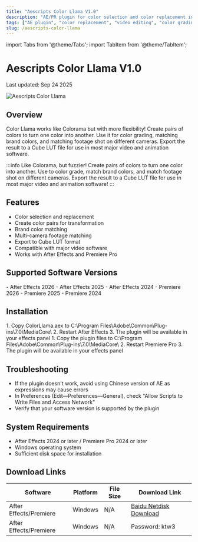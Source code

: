 ```yaml
---
title: "Aescripts Color Llama V1.0"
description: "AE/PR plugin for color selection and color replacement in videos. Create color pairs to transform one color into another, similar to Colorama but with more flexibility."
tags: ["AE plugin", "color replacement", "video editing", "color grading", "Pr plugin", "color swapping", "video color correction"]
slug: /aescripts-color-llama
---
```


import Tabs from '@theme/Tabs';
import TabItem from '@theme/TabItem';

# Aescripts Color Llama V1.0

<time className="post-meta">Last updated: Sep 24 2025</time>

<div style={{textAlign: 'center', margin: '2rem 0'}}>
  <img src="https://www.gfxcamp.com/wp-content/uploads/2025/09/Color-Llama.jpg" alt="Aescripts Color Llama" style={{maxWidth: '600px', height: 'auto'}} />
</div>

## Overview

Color Llama works like Colorama but with more flexibility! Create pairs of colors to turn one color into another. Use it for color grading, matching brand colors, and matching footage shot on different cameras. Export the result to a Cube LUT file for use in most major video and animation software.

:::info
Like Colorama, but fuzzier! Create pairs of colors to turn one color into another. Use to color grade, match brand colors, and match footage shot on different cameras. Export the result to a Cube LUT file for use in most major video and animation software!
:::

## Features

- Color selection and replacement
- Create color pairs for transformation
- Brand color matching
- Multi-camera footage matching
- Export to Cube LUT format
- Compatible with major video software
- Works with After Effects and Premiere Pro

## Supported Software Versions

<Tabs>
<TabItem value="ae" label="After Effects">
- After Effects 2026
- After Effects 2025
- After Effects 2024
</TabItem>
<TabItem value="pr" label="Premiere Pro">
- Premiere 2026
- Premiere 2025
- Premiere 2024
</TabItem>
</Tabs>

## Installation

<Tabs>
<TabItem value="ae" label="After Effects">
  1. Copy ColorLlama.aex to C:\Program Files\Adobe\Common\Plug-ins\7.0\MediaCore\
  2. Restart After Effects
  3. The plugin will be available in your effects panel
</TabItem>
<TabItem value="pr" label="Premiere Pro">
  1. Copy the plugin files to C:\Program Files\Adobe\Common\Plug-ins\7.0\MediaCore\
  2. Restart Premiere Pro
  3. The plugin will be available in your effects panel
</TabItem>
</Tabs>

## Troubleshooting

- If the plugin doesn't work, avoid using Chinese version of AE as expressions may cause errors
- In Preferences (Edit—Preferences—General), check "Allow Scripts to Write Files and Access Network"
- Verify that your software version is supported by the plugin

## System Requirements

- After Effects 2024 or later / Premiere Pro 2024 or later
- Windows operating system
- Sufficient disk space for installation

## Download Links

| Software | Platform | File Size | Download Link |
|----------|----------|-----------|---------------|
| After Effects/Premiere | Windows | N/A | [Baidu Netdisk Download](https://pan.baidu.com/s/1cpi2GzJk805667ik0LiAEw?pwd=ktw3) |
| After Effects/Premiere | Windows | N/A | Password: ktw3 |

